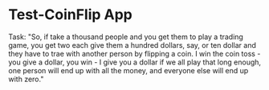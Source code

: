 # Test-CoinFlip App

Task: "So, if take a thousand people and you get them to play a trading game, you get two each give them a hundred dollars, say, or ten dollar and they have to trae with another person by flipping a coin. I win the coin toss - you give a dollar, you win - I give you a dollar if we all play that long enough, one person will end up with all the money, and everyone else will end up with zero."